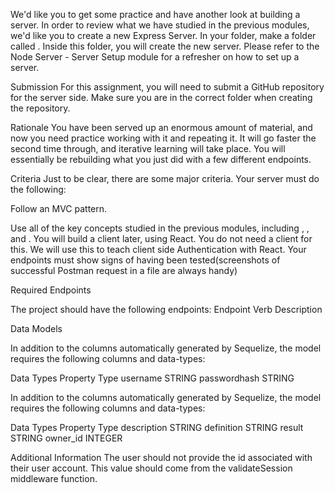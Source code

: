 We'd like you to get some practice and have another look at building a server. In order to review what we have studied in the previous modules, we'd like you to create a new Express Server. In your folder, make a folder called . Inside this folder, you will create the new server. Please refer to the Node Server - Server Setup module for a refresher on how to set up a server.

Submission For this assignment, you will need to submit a GitHub repository for the server side. Make sure you are in the correct folder when creating the repository.

Rationale You have been served up an enormous amount of material, and now you need practice working with it and repeating it. It will go faster the second time through, and iterative learning will take place. You will essentially be rebuilding what you just did with a few different endpoints.

Criteria Just to be clear, there are some major criteria. Your server must do the following:

Follow an MVC pattern.

Use all of the key concepts studied in the previous modules, including , , and . You will build a client later, using React. You do not need a client for this. We will use this to teach client side Authentication with React. Your endpoints must show signs of having been tested(screenshots of successful Postman request in a file are always handy)

Required Endpoints

The project should have the following endpoints: Endpoint Verb Description

Data Models

In addition to the columns automatically generated by Sequelize, the model requires the following columns and data-types:

Data Types Property Type username STRING passwordhash STRING

In addition to the columns automatically generated by Sequelize, the model requires the following columns and data-types:

Data Types Property Type description STRING definition STRING result STRING owner_id INTEGER

Additional Information The user should not provide the id associated with their user account. This value should come from the validateSession middleware function.
